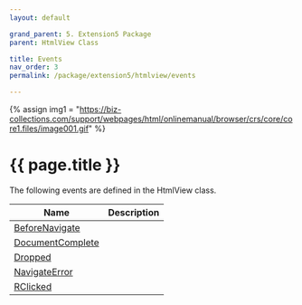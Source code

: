 ```yaml
---
layout: default

grand_parent: 5. Extension5 Package
parent: HtmlView Class

title: Events
nav_order: 3
permalink: /package/extension5/htmlview/events

---
```

{% assign img1 = "https://biz-collections.com/support/webpages/html/onlinemanual/browser/crs/core/core1.files/image001.gif" %}


# {{ page.title }}

The following events are defined in the HtmlView class.

|Name       | Description   |
|----------	|---------------|
|[BeforeNavigate](/package/extension5/htmlview/events/beforenavigate) | |
|[DocumentComplete](/package/extension5/htmlview/events/documentcomplete) | |
|[Dropped](/package/extension5/htmlview/events/dropped) | |
|[NavigateError](/package/extension5/htmlview/events/navigateerror) | |
|[RClicked](/package/extension5/htmlview/events/rclicked) | |
